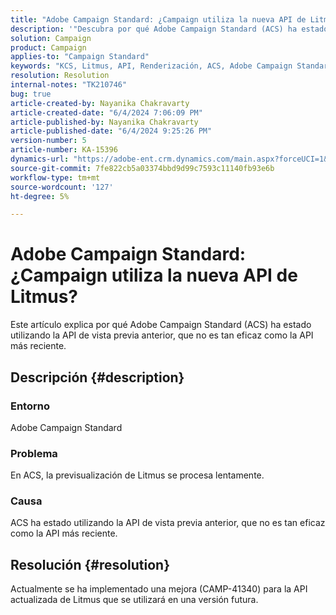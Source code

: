 ```yaml
---
title: "Adobe Campaign Standard: ¿Campaign utiliza la nueva API de Litmus?"
description: '"Descubra por qué Adobe Campaign Standard (ACS) ha estado utilizando la API de vista previa anterior, que no es tan eficiente como la API más reciente".'
solution: Campaign
product: Campaign
applies-to: "Campaign Standard"
keywords: "KCS, Litmus, API, Renderización, ACS, Adobe Campaign Standard"
resolution: Resolution
internal-notes: "TK210746"
bug: true
article-created-by: Nayanika Chakravarty
article-created-date: "6/4/2024 7:06:09 PM"
article-published-by: Nayanika Chakravarty
article-published-date: "6/4/2024 9:25:26 PM"
version-number: 5
article-number: KA-15396
dynamics-url: "https://adobe-ent.crm.dynamics.com/main.aspx?forceUCI=1&pagetype=entityrecord&etn=knowledgearticle&id=a0ba147c-a522-ef11-840a-002248092444"
source-git-commit: 7fe822cb5a03374bbd9d99c7593c11140fb93e6b
workflow-type: tm+mt
source-wordcount: '127'
ht-degree: 5%

---
```


# Adobe Campaign Standard: ¿Campaign utiliza la nueva API de Litmus?


Este artículo explica por qué Adobe Campaign Standard (ACS) ha estado utilizando la API de vista previa anterior, que no es tan eficaz como la API más reciente.

## Descripción {#description}


### <b>Entorno</b>

Adobe Campaign Standard

### <b>Problema</b>

En ACS, la previsualización de Litmus se procesa lentamente.

### <b>Causa</b>

ACS ha estado utilizando la API de vista previa anterior, que no es tan eficaz como la API más reciente.


## Resolución {#resolution}


Actualmente se ha implementado una mejora (CAMP-41340) para la API actualizada de Litmus que se utilizará en una versión futura.
